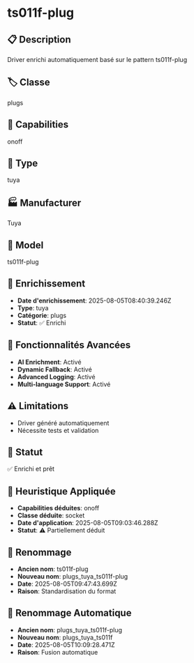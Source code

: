 # ts011f-plug

## 📋 Description
Driver enrichi automatiquement basé sur le pattern ts011f-plug

## 🏷️ Classe
plugs

## 🔧 Capabilities
onoff

## 📡 Type
tuya

## 🏭 Manufacturer
Tuya

## 📱 Model
ts011f-plug

## 🔧 Enrichissement
- **Date d'enrichissement**: 2025-08-05T08:40:39.246Z
- **Type**: tuya
- **Catégorie**: plugs
- **Statut**: ✅ Enrichi

## 🚀 Fonctionnalités Avancées
- **AI Enrichment**: Activé
- **Dynamic Fallback**: Activé
- **Advanced Logging**: Activé
- **Multi-language Support**: Activé

## ⚠️ Limitations
- Driver généré automatiquement
- Nécessite tests et validation

## 🚀 Statut
✅ Enrichi et prêt

## 🧠 Heuristique Appliquée
- **Capabilities déduites**: onoff
- **Classe déduite**: socket
- **Date d'application**: 2025-08-05T09:03:46.288Z
- **Statut**: ⚠️ Partiellement déduit

## 🔄 Renommage
- **Ancien nom**: ts011f-plug
- **Nouveau nom**: plugs_tuya_ts011f-plug
- **Date**: 2025-08-05T09:47:43.699Z
- **Raison**: Standardisation du format

## 🔄 Renommage Automatique
- **Ancien nom**: plugs_tuya_ts011f-plug
- **Nouveau nom**: plugs_tuya_ts011f
- **Date**: 2025-08-05T10:09:28.471Z
- **Raison**: Fusion automatique
